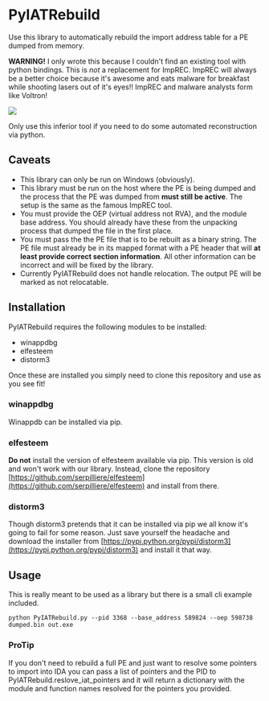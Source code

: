 # PyIATRebuild
Use this library to automatically rebuild the import address table for a PE dumped from memory. 

**WARNING!** I only wrote this because I couldn't find an existing tool with python bindings. 
This is _not_ a replacement for ImpREC. ImpREC will always be a better choice because it's awesome and eats malware for breakfast while shooting lasers out of it's eyes!! ImpREC and malware analysts form like Voltron! 

![](http://reactiongifs.me/wp-content/uploads/2013/12/Christmas-reindeer-transformer-santa-claus-warrior-psychedelic-reindeer.gif)

Only use this inferior tool if you need to do some automated reconstruction via python.

## Caveats 
* This library can only be run on Windows (obviously).
* This library must be run on the host where the PE is being dumped and the process that the PE was dumped from **must still be active**. The setup is the same as the famous ImpREC tool. 
* You must provide the OEP (virtual address not RVA), and the module base address. You should already have these from the unpacking process that dumped the file in the first place.
* You must pass the the PE file that is to be rebuilt as a binary string. The PE file must already be in its mapped format with a PE header that will **at least provide correct section information**. All other information can be incorrect and will be fixed by the library.
* Currently PyIATRebuild does not handle relocation. The output PE will be marked as not relocatable. 

## Installation 
PyIATRebuild requires the following modules to be installed:
* winappdbg
* elfesteem
* distorm3

Once these are installed you simply need to clone this repository and use as you see fit!

### winappdbg
Winappdb can be installed via pip.

### elfesteem
**Do not** install the version of elfesteem available via pip. This version is old and won't work with our library. Instead, clone the repository [https://github.com/serpilliere/elfesteem](https://github.com/serpilliere/elfesteem) and install from there.

### distorm3
Though distorm3 pretends that it can be installed via pip we all know it's going to fail for some reason. Just save yourself the headache and download the installer from [https://pypi.python.org/pypi/distorm3](https://pypi.python.org/pypi/distorm3) and install it that way.

## Usage
This is really meant to be used as a library but there is a small cli example included.
 
`python PyIATRebuild.py --pid 3368 --base_address 589824 --oep 598738 dumped.bin out.exe`

### ProTip
If you don't need to rebuild a full PE and just want to resolve some pointers to import into IDA you can pass a list of pointers and the PID to PyIATRebuild.reslove_iat_pointers and it will return a dictionary with the module and function names resolved for the pointers you provided. 
